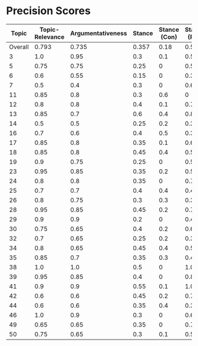 # Precision Scores
| Topic | Topic-Relevance | Argumentativeness | Stance | Stance (Con) | Stance (Pro) |
|---|---|---|---|---|---|
| Overall | 0.793 | 0.735 | 0.357 | 0.18 | 0.533 |
| 3 | 1.0 | 0.95 | 0.3 | 0.1 | 0.5 |
| 5 | 0.75 | 0.75 | 0.25 | 0 | 0.5 |
| 6 | 0.6 | 0.55 | 0.15 | 0 | 0.3 |
| 7 | 0.5 | 0.4 | 0.3 | 0 | 0.6 |
| 11 | 0.85 | 0.8 | 0.3 | 0.6 | 0 |
| 12 | 0.8 | 0.8 | 0.4 | 0.1 | 0.7 |
| 13 | 0.85 | 0.7 | 0.6 | 0.4 | 0.8 |
| 14 | 0.5 | 0.5 | 0.25 | 0.2 | 0.3 |
| 16 | 0.7 | 0.6 | 0.4 | 0.5 | 0.3 |
| 17 | 0.85 | 0.8 | 0.35 | 0.1 | 0.6 |
| 18 | 0.85 | 0.8 | 0.45 | 0.4 | 0.5 |
| 19 | 0.9 | 0.75 | 0.25 | 0 | 0.5 |
| 23 | 0.95 | 0.85 | 0.35 | 0.2 | 0.5 |
| 24 | 0.8 | 0.8 | 0.35 | 0 | 0.7 |
| 25 | 0.7 | 0.7 | 0.4 | 0.4 | 0.4 |
| 26 | 0.8 | 0.75 | 0.3 | 0.3 | 0.3 |
| 28 | 0.95 | 0.85 | 0.45 | 0.2 | 0.7 |
| 29 | 0.9 | 0.9 | 0.2 | 0 | 0.4 |
| 30 | 0.75 | 0.65 | 0.4 | 0.2 | 0.6 |
| 32 | 0.7 | 0.65 | 0.25 | 0.2 | 0.3 |
| 34 | 0.8 | 0.65 | 0.45 | 0.4 | 0.5 |
| 35 | 0.85 | 0.7 | 0.35 | 0.3 | 0.4 |
| 38 | 1.0 | 1.0 | 0.5 | 0 | 1.0 |
| 39 | 0.95 | 0.85 | 0.4 | 0 | 0.8 |
| 41 | 0.9 | 0.9 | 0.55 | 0.1 | 1.0 |
| 42 | 0.6 | 0.6 | 0.45 | 0.2 | 0.7 |
| 44 | 0.6 | 0.6 | 0.35 | 0.4 | 0.3 |
| 46 | 1.0 | 0.9 | 0.3 | 0 | 0.6 |
| 49 | 0.65 | 0.65 | 0.35 | 0 | 0.7 |
| 50 | 0.75 | 0.65 | 0.3 | 0.1 | 0.5 |

